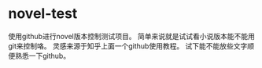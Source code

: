 # novel-test
使用github进行novel版本控制测试项目。
简单来说就是试试看小说版本能不能用git来控制咯。
灵感来源于知乎上面一个github使用教程。
试下能不能放些文字顺便熟悉一下github。
